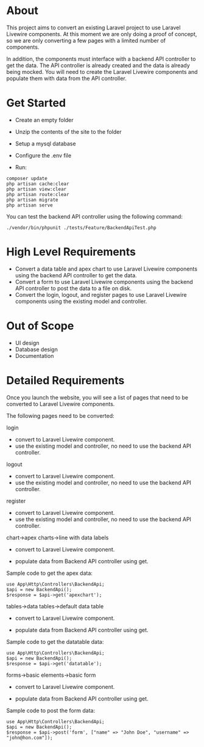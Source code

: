 # About

This project aims to convert an existing Laravel project to use Laravel Livewire components. At this moment we are only doing a proof of concept, so we are only converting a few pages with a limited number of components.

In addition, the components must interface with a backend API controller to get the data. The API controller is already created and the data is already being mocked. You will need to create the Laravel Livewire components and populate them with data from the API controller.

# Get Started

- Create an empty folder

- Unzip the contents of the site to the folder

- Setup a mysql database

- Configure the .env file

- Run:
```
composer update
php artisan cache:clear
php artisan view:clear
php artisan route:clear
php artisan migrate
php artisan serve
```
You can test the backend API controller using the following command:
```
./vendor/bin/phpunit ./tests/Feature/BackendApiTest.php
```

# High Level Requirements

- Convert a data table and apex chart to use Laravel Livewire components using the backend API controller to get the data.
- Convert a form to use Laravel Livewire components using the backend API controller to post the data to a file on disk.
- Convert the login, logout, and register pages to use Laravel Livewire components using the existing model and controller.

# Out of Scope

- UI design
- Database design
- Documentation

# Detailed Requirements

Once you launch the website, you will see a list of pages that need to be converted to Laravel Livewire components.

The following pages need to be converted:

login

- convert to Laravel Livewire component.
- use the existing model and controller, no need to use the backend API controller.

logout

- convert to Laravel Livewire component.
- use the existing model and controller, no need to use the backend API controller.

register

- convert to Laravel Livewire component.
- use the existing model and controller, no need to use the backend API controller.

chart->apex charts->line with data labels

- convert to Laravel Livewire component.

- populate data from Backend API controller using get.

Sample code to get the apex data:
```
use App\Http\Controllers\BackendApi;
$api = new BackendApi();
$response = $api->get('apexchart');
```

tables->data tables->default data table

- convert to Laravel Livewire component.

- populate data from Backend API controller using get.

Sample code to get the datatable data:
```
use App\Http\Controllers\BackendApi;
$api = new BackendApi();
$response = $api->get('datatable');
```

forms->basic elements->basic form

- convert to Laravel Livewire component.

- populate data from Backend API controller using get.

Sample code to post the form data:
```
use App\Http\Controllers\BackendApi;
$api = new BackendApi();
$response = $api->post('form', ["name" => "John Doe", "username" => "john@hon.com"]);
```
